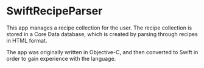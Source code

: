 SwiftRecipeParser
=================
This app manages a recipe collection for the user. The recipe collection is stored in a Core Data database, which is
created by parsing through recipes in HTML format.

The app was originally written in Objective-C, and then converted to Swift in order to gain experience with the
language.
